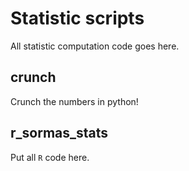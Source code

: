 # Statistic scripts

All statistic computation code goes here.

## crunch

Crunch the numbers in python!

## r_sormas_stats

Put all `R` code here.
